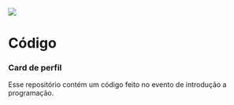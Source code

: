 ![](https://i.imgur.com/xG74tOh.png)

# Código

### Card de perfil


Esse repositório contém um código feito no evento de introdução a programação.
